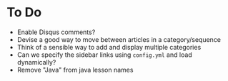 # To Do

- Enable Disqus comments?
- Devise a good way to move between articles in a category/sequence
- Think of a sensible way to add and display multiple categories
- Can we specify the sidebar links using `config.yml` and load dynamically?
- Remove "Java" from java lesson names
